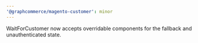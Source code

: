 ```yaml
---
'@graphcommerce/magento-customer': minor
---
```


WaitForCustomer now accepts overridable components for the fallback and unauthenticated state.
